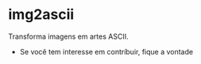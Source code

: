 # img2ascii
Transforma imagens em artes ASCII.

- Se você tem interesse em contríbuir, fique a vontade
